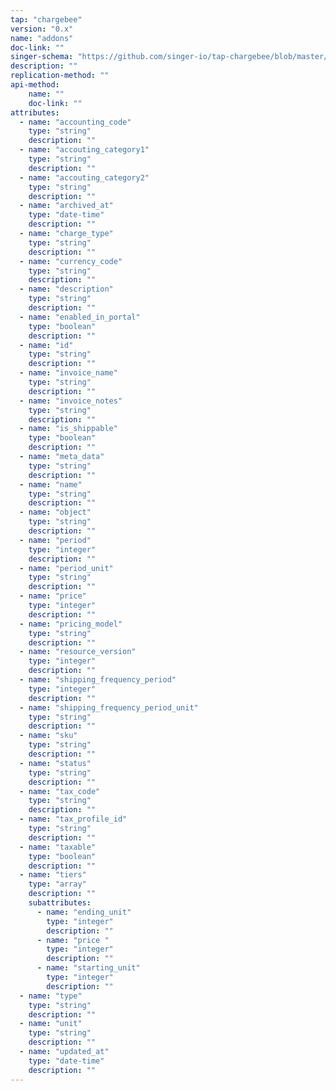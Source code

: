 ```yaml
---
tap: "chargebee"
version: "0.x"
name: "addons"
doc-link: ""
singer-schema: "https://github.com/singer-io/tap-chargebee/blob/master/tap_chargebee/schemas/addons.json"
description: ""
replication-method: ""
api-method:
    name: ""
    doc-link: ""
attributes:
  - name: "accounting_code"
    type: "string"
    description: ""
  - name: "accouting_category1"
    type: "string"
    description: ""
  - name: "accouting_category2"
    type: "string"
    description: ""
  - name: "archived_at"
    type: "date-time"
    description: ""
  - name: "charge_type"
    type: "string"
    description: ""
  - name: "currency_code"
    type: "string"
    description: ""
  - name: "description"
    type: "string"
    description: ""
  - name: "enabled_in_portal"
    type: "boolean"
    description: ""
  - name: "id"
    type: "string"
    description: ""
  - name: "invoice_name"
    type: "string"
    description: ""
  - name: "invoice_notes"
    type: "string"
    description: ""
  - name: "is_shippable"
    type: "boolean"
    description: ""
  - name: "meta_data"
    type: "string"
    description: ""
  - name: "name"
    type: "string"
    description: ""
  - name: "object"
    type: "string"
    description: ""
  - name: "period"
    type: "integer"
    description: ""
  - name: "period_unit"
    type: "string"
    description: ""
  - name: "price"
    type: "integer"
    description: ""
  - name: "pricing_model"
    type: "string"
    description: ""
  - name: "resource_version"
    type: "integer"
    description: ""
  - name: "shipping_frequency_period"
    type: "integer"
    description: ""
  - name: "shipping_frequency_period_unit"
    type: "string"
    description: ""
  - name: "sku"
    type: "string"
    description: ""
  - name: "status"
    type: "string"
    description: ""
  - name: "tax_code"
    type: "string"
    description: ""
  - name: "tax_profile_id"
    type: "string"
    description: ""
  - name: "taxable"
    type: "boolean"
    description: ""
  - name: "tiers"
    type: "array"
    description: ""
    subattributes:
      - name: "ending_unit"
        type: "integer"
        description: ""
      - name: "price "
        type: "integer"
        description: ""
      - name: "starting_unit"
        type: "integer"
        description: ""
  - name: "type"
    type: "string"
    description: ""
  - name: "unit"
    type: "string"
    description: ""
  - name: "updated_at"
    type: "date-time"
    description: ""
---
```

